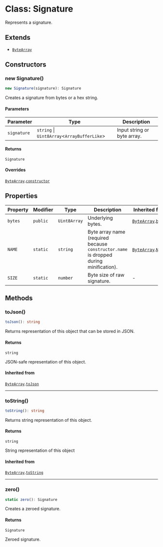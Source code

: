 # Class: Signature

Represents a signature.

## Extends

- [`ByteArray`](ByteArray.md)

## Constructors

### new Signature()

```ts
new Signature(signature): Signature
```

Creates a signature from bytes or a hex string.

#### Parameters

| Parameter | Type | Description |
| ------ | ------ | ------ |
| `signature` | `string` \| `Uint8Array`&lt;`ArrayBufferLike`&gt; | Input string or byte array. |

#### Returns

`Signature`

#### Overrides

[`ByteArray`](ByteArray.md).[`constructor`](ByteArray.md#constructor)

## Properties

| Property | Modifier | Type | Description | Inherited from |
| ------ | ------ | ------ | ------ | ------ |
| <a id="bytes"></a> `bytes` | `public` | `Uint8Array` | Underlying bytes. | [`ByteArray`](ByteArray.md).[`bytes`](ByteArray.md#bytes) |
| <a id="name"></a> `NAME` | `static` | `string` | Byte array name (required because `constructor.name` is dropped during minification). | [`ByteArray`](ByteArray.md).[`NAME`](ByteArray.md#name) |
| <a id="size"></a> `SIZE` | `static` | `number` | Byte size of raw signature. | - |

## Methods

### toJson()

```ts
toJson(): string
```

Returns representation of this object that can be stored in JSON.

#### Returns

`string`

JSON-safe representation of this object.

#### Inherited from

[`ByteArray`](ByteArray.md).[`toJson`](ByteArray.md#tojson)

***

### toString()

```ts
toString(): string
```

Returns string representation of this object.

#### Returns

`string`

String representation of this object

#### Inherited from

[`ByteArray`](ByteArray.md).[`toString`](ByteArray.md#tostring)

***

### zero()

```ts
static zero(): Signature
```

Creates a zeroed signature.

#### Returns

`Signature`

Zeroed signature.
